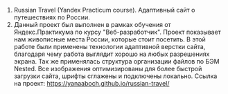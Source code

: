 1. Russian Travel (Yandex Practicum course). Адаптивный сайт о путешествиях по России.
2. Данный проект был выполнен в рамках обучения от Яндекс.Практикума по курсу "Веб-разработчик". Проект показывает нам живописные места России, которые стоит посетить. В этой работе были применены технологии адаптивной верстки сайта, благодаря чему работа выглядит хорошо на любых разрешениях экрана. Так же применялась структура организации файлов по БЭМ Nested. Все изображения оптимизированы для более быстрой загрузки сайта, шрифты сглажены и подключены локально. Ссылка на проект: https://yanaaboch.github.io/russian-travel/
